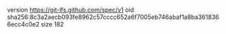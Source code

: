 version https://git-lfs.github.com/spec/v1
oid sha256:8c3a2aecb093fe8962c57cccc652a6f7005eb746abaf1a8ba3618366ecc4c0e2
size 182
